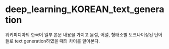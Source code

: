 # deep_learning_KOREAN_text_generation
위키피디아의 한국어 일부 본문 내용을 가지고 음절, 어절, 형태소별 토크나이징된 단어들로 text generation하였을 때의 차이를 알아본다.
 

